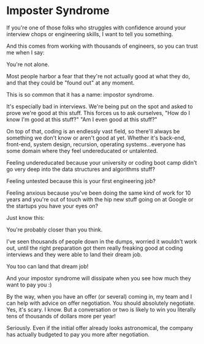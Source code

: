 # Imposter Syndrome

If you're one of those folks who struggles with confidence around your interview chops or engineering skills, I want to tell you something.

And this comes from working with thousands of engineers, so you can trust me when I say:

You're not alone.

Most people harbor a fear that they're not actually good at what they do, and that they could be "found out" at any moment.

This is so common that it has a name: impostor syndrome.

It's especially bad in interviews. We're being put on the spot and asked to prove we're good at this stuff. This forces us to ask ourselves, "How do I know I'm good at this stuff?" "Am I even good at this stuff?"

On top of that, coding is an endlessly vast field, so there'll always be something we don't know or aren't good at yet. Whether it's back-end, front-end, system design, recursion, operating systems...everyone has some domain where they feel undereducated or untalented.

Feeling undereducated because your university or coding boot camp didn't go very deep into the data structures and algorithms stuff?

Feeling untested because this is your first engineering job?

Feeling anxious because you've been doing the same kind of work for 10 years and you're out of touch with the hip new stuff going on at Google or the startups you have your eyes on?

Just know this:

You're probably closer than you think.

I've seen thousands of people down in the dumps, worried it wouldn't work out, until the right preparation got them really freaking good at coding interviews and they were able to land their dream job.

You too can land that dream job!

And your impostor syndrome will dissipate when you see how much they want to pay you :)

By the way, when you have an offer (or several) coming in, my team and I can help with advice on offer negotiation. You should absolutely negotiate. Yes, it's scary. I know. But a conversation or two is likely to win you literally tens of thousands of dollars more per year!

Seriously. Even if the initial offer already looks astronomical, the company has actually budgeted to pay you more after negotiation.
